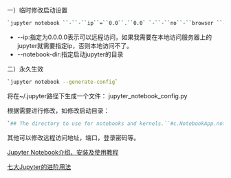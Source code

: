 

一）临时修改启动设置

```sh
`jupyter notebook ``-``-``ip``=``0.0``.``0.0` `-``-``no``-``browser ``-``-``allow``-``root ``-``-``notebook``-``dir``=``/``home``/``python``/``jupyter``-``notebook`
```

- --ip:指定为0.0.0.0表示可以远程访问，如果我需要在本地访问服务器上的jupyter就需要指定ip，否则本地访问不了。
- --notebook-dir:指定启动jupyter的目录

二）永久生效

```sh
`jupyter notebook --generate-config`
```

 将在~/.jupyter路径下生成一个文件： jupyter_notebook_config.py

根据需要进行修改，如修改启动目录：

```python
`## The directory to use for notebooks and kernels.``#c.NotebookApp.notebook_dir = ''`
```

 其他可以修改远程访问地址，端口，登录密码等。



[Jupyter Notebook介绍、安装及使用教程](https://www.jianshu.com/p/91365f343585/)

[七大Jupyter的进阶用法](https://www.zhihu.com/question/266988943)

